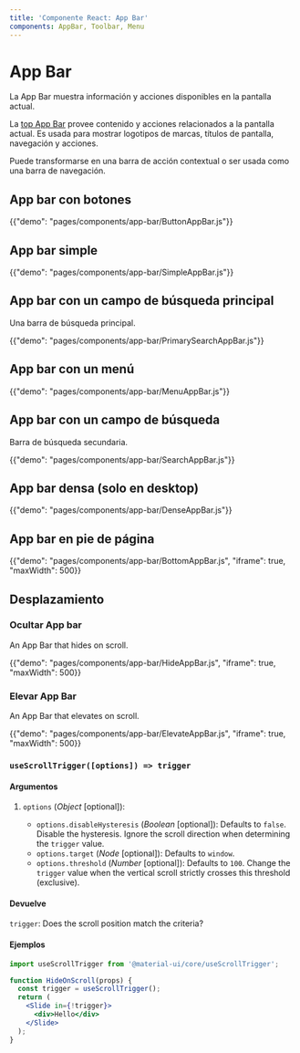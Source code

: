```yaml
---
title: 'Componente React: App Bar'
components: AppBar, Toolbar, Menu
---
```


# App Bar

<p class="description">La App Bar muestra información y acciones disponibles en la pantalla actual.</p>

La [top App Bar](https://material.io/design/components/app-bars-top.html) provee contenido y acciones relacionados a la pantalla actual. Es usada para mostrar logotipos de marcas, títulos de pantalla, navegación y acciones.

Puede transformarse en una barra de acción contextual o ser usada como una barra de navegación.

## App bar con botones

{{"demo": "pages/components/app-bar/ButtonAppBar.js"}}

## App bar simple

{{"demo": "pages/components/app-bar/SimpleAppBar.js"}}

## App bar con un campo de búsqueda principal

Una barra de búsqueda principal.

{{"demo": "pages/components/app-bar/PrimarySearchAppBar.js"}}

## App bar con un menú

{{"demo": "pages/components/app-bar/MenuAppBar.js"}}

## App bar con un campo de búsqueda

Barra de búsqueda secundaria.

{{"demo": "pages/components/app-bar/SearchAppBar.js"}}

## App bar densa (solo en desktop)

{{"demo": "pages/components/app-bar/DenseAppBar.js"}}

## App bar en pie de página

{{"demo": "pages/components/app-bar/BottomAppBar.js", "iframe": true, "maxWidth": 500}}

## Desplazamiento

### Ocultar App bar

An App Bar that hides on scroll.

{{"demo": "pages/components/app-bar/HideAppBar.js", "iframe": true, "maxWidth": 500}}

### Elevar App Bar

An App Bar that elevates on scroll.

{{"demo": "pages/components/app-bar/ElevateAppBar.js", "iframe": true, "maxWidth": 500}}

### `useScrollTrigger([options]) => trigger`

#### Argumentos

1. `options` (_Object_ [optional]):

   - `options.disableHysteresis` (_Boolean_ [optional]): Defaults to `false`. Disable the hysteresis. Ignore the scroll direction when determining the `trigger` value.
   - `options.target` (_Node_ [optional]): Defaults to `window`.
   - `options.threshold` (_Number_ [optional]): Defaults to `100`. Change the `trigger` value when the vertical scroll strictly crosses this threshold (exclusive).

#### Devuelve

`trigger`: Does the scroll position match the criteria?

#### Ejemplos

```jsx
import useScrollTrigger from '@material-ui/core/useScrollTrigger';

function HideOnScroll(props) {
  const trigger = useScrollTrigger();
  return (
    <Slide in={!trigger}>
      <div>Hello</div>
    </Slide>
  );
}
```
